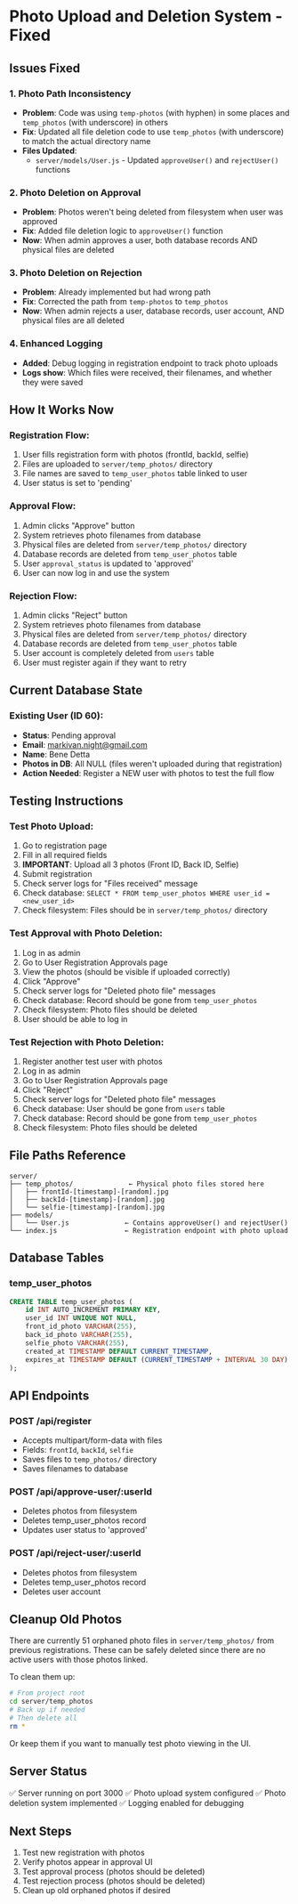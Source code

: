 # Photo Upload and Deletion System - Fixed

## Issues Fixed

### 1. **Photo Path Inconsistency**
- **Problem**: Code was using `temp-photos` (with hyphen) in some places and `temp_photos` (with underscore) in others
- **Fix**: Updated all file deletion code to use `temp_photos` (with underscore) to match the actual directory name
- **Files Updated**: 
  - `server/models/User.js` - Updated `approveUser()` and `rejectUser()` functions

### 2. **Photo Deletion on Approval**
- **Problem**: Photos weren't being deleted from filesystem when user was approved
- **Fix**: Added file deletion logic to `approveUser()` function
- **Now**: When admin approves a user, both database records AND physical files are deleted

### 3. **Photo Deletion on Rejection**
- **Problem**: Already implemented but had wrong path
- **Fix**: Corrected the path from `temp-photos` to `temp_photos`
- **Now**: When admin rejects a user, database records, user account, AND physical files are all deleted

### 4. **Enhanced Logging**
- **Added**: Debug logging in registration endpoint to track photo uploads
- **Logs show**: Which files were received, their filenames, and whether they were saved

## How It Works Now

### Registration Flow:
1. User fills registration form with photos (frontId, backId, selfie)
2. Files are uploaded to `server/temp_photos/` directory
3. File names are saved to `temp_user_photos` table linked to user
4. User status is set to 'pending'

### Approval Flow:
1. Admin clicks "Approve" button
2. System retrieves photo filenames from database
3. Physical files are deleted from `server/temp_photos/` directory
4. Database records are deleted from `temp_user_photos` table
5. User `approval_status` is updated to 'approved'
6. User can now log in and use the system

### Rejection Flow:
1. Admin clicks "Reject" button
2. System retrieves photo filenames from database
3. Physical files are deleted from `server/temp_photos/` directory
4. Database records are deleted from `temp_user_photos` table
5. User account is completely deleted from `users` table
6. User must register again if they want to retry

## Current Database State

### Existing User (ID 60):
- **Status**: Pending approval
- **Email**: markivan.night@gmail.com
- **Name**: Bene Detta
- **Photos in DB**: All NULL (files weren't uploaded during that registration)
- **Action Needed**: Register a NEW user with photos to test the full flow

## Testing Instructions

### Test Photo Upload:
1. Go to registration page
2. Fill in all required fields
3. **IMPORTANT**: Upload all 3 photos (Front ID, Back ID, Selfie)
4. Submit registration
5. Check server logs for "Files received" message
6. Check database: `SELECT * FROM temp_user_photos WHERE user_id = <new_user_id>`
7. Check filesystem: Files should be in `server/temp_photos/` directory

### Test Approval with Photo Deletion:
1. Log in as admin
2. Go to User Registration Approvals page
3. View the photos (should be visible if uploaded correctly)
4. Click "Approve"
5. Check server logs for "Deleted photo file" messages
6. Check database: Record should be gone from `temp_user_photos`
7. Check filesystem: Photo files should be deleted
8. User should be able to log in

### Test Rejection with Photo Deletion:
1. Register another test user with photos
2. Log in as admin
3. Go to User Registration Approvals page
4. Click "Reject"
5. Check server logs for "Deleted photo file" messages
6. Check database: User should be gone from `users` table
7. Check database: Record should be gone from `temp_user_photos`
8. Check filesystem: Photo files should be deleted

## File Paths Reference

```
server/
├── temp_photos/              ← Physical photo files stored here
│   ├── frontId-[timestamp]-[random].jpg
│   ├── backId-[timestamp]-[random].jpg
│   └── selfie-[timestamp]-[random].jpg
├── models/
│   └── User.js              ← Contains approveUser() and rejectUser()
└── index.js                 ← Registration endpoint with photo upload
```

## Database Tables

### temp_user_photos
```sql
CREATE TABLE temp_user_photos (
    id INT AUTO_INCREMENT PRIMARY KEY,
    user_id INT UNIQUE NOT NULL,
    front_id_photo VARCHAR(255),
    back_id_photo VARCHAR(255),
    selfie_photo VARCHAR(255),
    created_at TIMESTAMP DEFAULT CURRENT_TIMESTAMP,
    expires_at TIMESTAMP DEFAULT (CURRENT_TIMESTAMP + INTERVAL 30 DAY)
);
```

## API Endpoints

### POST /api/register
- Accepts multipart/form-data with files
- Fields: `frontId`, `backId`, `selfie`
- Saves files to `temp_photos/` directory
- Saves filenames to database

### POST /api/approve-user/:userId
- Deletes photos from filesystem
- Deletes temp_user_photos record
- Updates user status to 'approved'

### POST /api/reject-user/:userId
- Deletes photos from filesystem
- Deletes temp_user_photos record
- Deletes user account

## Cleanup Old Photos

There are currently 51 orphaned photo files in `server/temp_photos/` from previous registrations. These can be safely deleted since there are no active users with those photos linked.

To clean them up:
```bash
# From project root
cd server/temp_photos
# Back up if needed
# Then delete all
rm *
```

Or keep them if you want to manually test photo viewing in the UI.

## Server Status
✅ Server running on port 3000
✅ Photo upload system configured
✅ Photo deletion system implemented
✅ Logging enabled for debugging

## Next Steps
1. Test new registration with photos
2. Verify photos appear in approval UI
3. Test approval process (photos should be deleted)
4. Test rejection process (photos should be deleted)
5. Clean up old orphaned photos if desired
